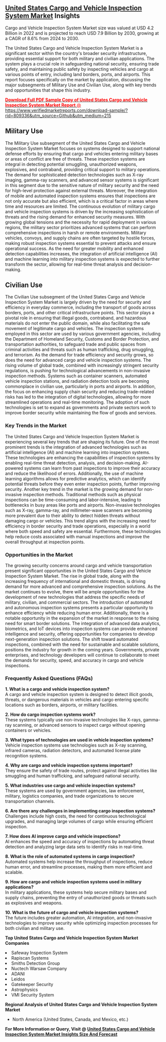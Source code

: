 <h2><a href="https://www.verifiedmarketreports.com/download-sample/?rid=809336&amp;utm_source=Github&amp;utm_medium=215" target="_blank">United States Cargo and Vehicle Inspection System Market</a> Insights</h2><p>Cargo and Vehicle Inspection System Market size was valued at USD 4.2 Billion in 2022 and is projected to reach USD 7.9 Billion by 2030, growing at a CAGR of 8.6% from 2024 to 2030.</p><p><div> <p>The United States Cargo and Vehicle Inspection System Market is a significant sector within the country's broader security infrastructure, providing essential support for both military and civilian applications. The system plays a crucial role in safeguarding national security, ensuring trade safety, and maintaining public safety by inspecting vehicles and cargo at various points of entry, including land borders, ports, and airports. This report focuses specifically on the market by application, discussing the major subsegments of Military Use and Civilian Use, along with key trends and opportunities that shape this industry. <a href="#sample"><p><span class=""><span style="color: #ff0000;"><strong>Download Full PDF Sample Copy of United States Cargo and Vehicle Inspection System Market Report</strong> @ </span><a href="https://www.verifiedmarketreports.com/download-sample/?rid=809336&amp;utm_source=Github&amp;utm_medium=215" target="_blank">https://www.verifiedmarketreports.com/download-sample/?rid=809336&amp;utm_source=Github&amp;utm_medium=215</a></span></p></a> </p> <h2>Military Use</h2> <p>The Military Use subsegment of the United States Cargo and Vehicle Inspection System Market focuses on systems designed to support national defense efforts by ensuring that cargo and vehicles entering military bases or areas of conflict are free of threats. These inspection systems are integral in detecting potential smuggling, unauthorized weapons, explosives, and contraband, providing critical support to military operations. The demand for sophisticated detection technologies such as X-ray imaging, gamma-ray scanners, and advanced sensor systems is significant in this segment due to the sensitive nature of military security and the need for high-level protection against external threats. Moreover, the integration of mobile and automated inspection systems ensures that inspections are not only accurate but also efficient, which is a critical factor in areas where time and resources are limited. The continuous evolution of military cargo and vehicle inspection systems is driven by the increasing sophistication of threats and the rising demand for enhanced security measures. With growing global tensions and the necessity for rapid deployment in various regions, the military sector prioritizes advanced systems that can perform comprehensive inspections in harsh or remote environments. Military vehicles, convoys, and supply chains are often targeted by hostile forces, making robust inspection systems essential to prevent attacks and ensure operational success. As the need for greater mobility and enhanced detection capabilities increases, the integration of artificial intelligence (AI) and machine learning into military inspection systems is expected to further transform the sector, allowing for real-time threat analysis and decision-making. <h2>Civilian Use</h2> <p>The Civilian Use subsegment of the United States Cargo and Vehicle Inspection System Market is largely driven by the need for security and efficiency in everyday commerce, including the transport of goods across borders, ports, and other critical infrastructure points. This sector plays a pivotal role in ensuring that illegal goods, contraband, and hazardous materials do not enter the public domain, while also facilitating the safe movement of legitimate cargo and vehicles. The inspection systems employed in this sector are used by various government agencies, including the Department of Homeland Security, Customs and Border Protection, and transportation authorities, to safeguard trade and public spaces from criminal activities and threats such as human trafficking, drug smuggling, and terrorism. As the demand for trade efficiency and security grows, so does the need for advanced cargo and vehicle inspection systems. The rising volume of global trade, combined with increasingly stringent security regulations, is pushing for technological advancements in non-invasive inspection methods. Systems such as container scanners, automated vehicle inspection stations, and radiation detection tools are becoming commonplace in civilian use, particularly in ports and airports. In addition, the focus on enhancing supply chain security and reducing trade-related risks has led to the integration of digital technologies, allowing for more streamlined operations and real-time monitoring. The adoption of such technologies is set to expand as governments and private sectors work to improve border security while maintaining the flow of goods and services. <h3>Key Trends in the Market</h3> <p>The United States Cargo and Vehicle Inspection System Market is experiencing several key trends that are shaping its future. One of the most prominent trends is the integration of advanced technologies such as artificial intelligence (AI) and machine learning into inspection systems. These technologies are enhancing the capabilities of inspection systems by enabling real-time threat detection, analysis, and decision-making. AI-powered systems can learn from past inspections to improve their accuracy and reduce the likelihood of errors. Additionally, the use of machine learning algorithms allows for predictive analytics, which can identify potential threats before they even enter inspection points, further improving security. Another key trend in the market is the growing demand for non-invasive inspection methods. Traditional methods such as physical inspections can be time-consuming and labor-intensive, leading to bottlenecks in busy areas like ports and airports. Non-invasive technologies such as X-ray, gamma-ray, and millimeter-wave scanners are becoming more prevalent due to their ability to detect hidden threats without damaging cargo or vehicles. This trend aligns with the increasing need for efficiency in border security and trade operations, especially in a world where both speed and safety are essential. Furthermore, these technologies help reduce costs associated with manual inspections and improve the overall throughput at inspection points. <h3>Opportunities in the Market</h3> <p>The growing security concerns around cargo and vehicle transportation present significant opportunities in the United States Cargo and Vehicle Inspection System Market. The rise in global trade, along with the increasing frequency of international and domestic threats, is driving demand for more advanced and comprehensive inspection solutions. As the market continues to evolve, there will be ample opportunities for the development of new technologies that address the specific needs of military, civilian, and commercial sectors. The introduction of automated and autonomous inspection systems presents a particular opportunity to enhance efficiency while reducing human error. Additionally, there is a notable opportunity in the expansion of the market in response to the rising need for smart border solutions. The integration of advanced data analytics, biometrics, and IoT devices into inspection systems can provide enhanced intelligence and security, offering opportunities for companies to develop next-generation inspection solutions. The shift toward automated inspections, combined with the need for sustainable and scalable solutions, positions the industry for growth in the coming years. Governments, private enterprises, and technology developers will continue to collaborate to meet the demands for security, speed, and accuracy in cargo and vehicle inspections. <h3>Frequently Asked Questions (FAQs)</h3> <p><strong>1. What is a cargo and vehicle inspection system?</strong><br>A cargo and vehicle inspection system is designed to detect illicit goods, threats, or dangerous materials in vehicles and cargo entering specific locations such as borders, airports, or military facilities.</p> <p><strong>2. How do cargo inspection systems work?</strong><br>These systems typically use non-invasive technologies like X-rays, gamma-ray scanning, or advanced sensors to inspect cargo without opening containers or vehicles.</p> <p><strong>3. What types of technologies are used in vehicle inspection systems?</strong><br>Vehicle inspection systems use technologies such as X-ray scanning, infrared cameras, radiation detectors, and automated license plate recognition systems.</p> <p><strong>4. Why are cargo and vehicle inspection systems important?</strong><br>They ensure the safety of trade routes, protect against illegal activities like smuggling and human trafficking, and safeguard national security.</p> <p><strong>5. What industries use cargo and vehicle inspection systems?</strong><br>These systems are used by government agencies, law enforcement, military, logistics companies, and trade organizations to secure transportation channels.</p> <p><strong>6. Are there any challenges in implementing cargo inspection systems?</strong><br>Challenges include high costs, the need for continuous technological upgrades, and managing large volumes of cargo while ensuring efficient inspection.</p> <p><strong>7. How does AI improve cargo and vehicle inspections?</strong><br>AI enhances the speed and accuracy of inspections by automating threat detection and analyzing large data sets to identify risks in real-time.</p> <p><strong>8. What is the role of automated systems in cargo inspection?</strong><br>Automated systems help increase the throughput of inspections, reduce human error, and streamline processes, making them more efficient and scalable.</p> <p><strong>9. How are cargo and vehicle inspection systems used in military applications?</strong><br>In military applications, these systems help secure military bases and supply chains, preventing the entry of unauthorized goods or threats such as explosives and weapons.</p> <p><strong>10. What is the future of cargo and vehicle inspection systems?</strong><br>The future includes greater automation, AI integration, and non-invasive technologies to improve security while optimizing inspection processes for both civilian and military use.</p></div></p><p><strong>Top United States Cargo and Vehicle Inspection System Market Companies</strong></p><div data-test-id=""><p><li>Safeway Inspection System</li><li> Rapiscan Systems</li><li> Smiths Detection Group</li><li> Nuctech Warsaw Company</li><li> ADANI</li><li> Leidos</li><li> Gatekeeper Security</li><li> Astrophysics</li><li> VMI Security System</li></p><div><strong>Regional Analysis of&nbsp;United States Cargo and Vehicle Inspection System Market</strong></div><ul><li dir="ltr"><p dir="ltr">North America&nbsp;(United States, Canada, and Mexico, etc.)</p></li></ul><p><strong>For More Information or Query, Visit @&nbsp;</strong><strong><a href="https://www.verifiedmarketreports.com/product/cargo-and-vehicle-inspection-system-market/?utm_source=Github&amp;utm_medium=215" target="_blank">United States Cargo and Vehicle Inspection System Market Insights Size And Forecast</a></strong></p></div>
